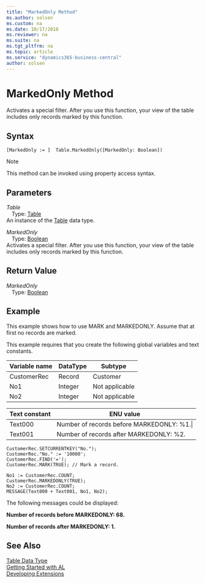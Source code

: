 ```yaml
---
title: "MarkedOnly Method"
ms.author: solsen
ms.custom: na
ms.date: 10/17/2018
ms.reviewer: na
ms.suite: na
ms.tgt_pltfrm: na
ms.topic: article
ms.service: "dynamics365-business-central"
author: solsen
---
```

[//]: # (START>DO_NOT_EDIT)
[//]: # (IMPORTANT:Do not edit any of the content between here and the END>DO_NOT_EDIT.)
[//]: # (Any modifications should be made in the .xml files in the ModernDev repo.)
# MarkedOnly Method
Activates a special filter. After you use this function, your view of the table includes only records marked by this function.

## Syntax
```
[MarkedOnly := ]  Table.MarkedOnly([MarkedOnly: Boolean])
```
> [!NOTE]  
> This method can be invoked using property access syntax.  
## Parameters
*Table*  
&emsp;Type: [Table](table-data-type.md)  
An instance of the [Table](table-data-type.md) data type.  

*MarkedOnly*  
&emsp;Type: [Boolean](../boolean/boolean-data-type.md)  
Activates a special filter. After you use this function, your view of the table includes only records marked by this function.  


## Return Value
*MarkedOnly*  
&emsp;Type: [Boolean](../boolean/boolean-data-type.md)  
  


[//]: # (IMPORTANT: END>DO_NOT_EDIT)

## Example  
 This example shows how to use MARK and MARKEDONLY. Assume that at first no records are marked.  
  
 This example requires that you create the following global variables and text constants.  
  
|Variable name|DataType|Subtype|  
|-------------------|--------------|-------------|  
|CustomerRec|Record|Customer|  
|No1|Integer|Not applicable|  
|No2|Integer|Not applicable|  
  
|Text constant|ENU value|  
|-------------------|---------------|  
|Text000|Number of records before MARKEDONLY: %1.\\|  
|Text001|Number of records after MARKEDONLY: %2.|  
  
```  
CustomerRec.SETCURRENTKEY("No.");  
CustomerRec."No." := '10000';  
CustomerRec.FIND('=');  
CustomerRec.MARK(TRUE); // Mark a record.  
  
No1 := CustomerRec.COUNT;  
CustomerRec.MARKEDONLY(TRUE);  
No2 := CustomerRec.COUNT;  
MESSAGE(Text000 + Text001, No1, No2);  
```  
  
 The following messages could be displayed:  
  
 **Number of records before MARKEDONLY: 68.**  
  
 **Number of records after MARKEDONLY: 1.**  

## See Also
[Table Data Type](table-data-type.md)  
[Getting Started with AL](../../devenv-get-started.md)  
[Developing Extensions](../../devenv-dev-overview.md)